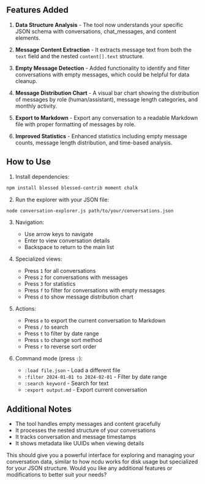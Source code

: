 ## Features Added

1. **Data Structure Analysis** - The tool now understands your specific JSON schema with conversations, chat_messages, and content elements.

2. **Message Content Extraction** - It extracts message text from both the `text` field and the nested `content[].text` structure.

3. **Empty Message Detection** - Added functionality to identify and filter conversations with empty messages, which could be helpful for data cleanup.

4. **Message Distribution Chart** - A visual bar chart showing the distribution of messages by role (human/assistant), message length categories, and monthly activity.

5. **Export to Markdown** - Export any conversation to a readable Markdown file with proper formatting of messages by role.

6. **Improved Statistics** - Enhanced statistics including empty message counts, message length distribution, and time-based analysis.

## How to Use

1. Install dependencies:
```bash
npm install blessed blessed-contrib moment chalk
```

2. Run the explorer with your JSON file:
```bash
node conversation-explorer.js path/to/your/conversations.json
```

3. Navigation:
   - Use arrow keys to navigate
   - Enter to view conversation details
   - Backspace to return to the main list
   
4. Specialized views:
   - Press `1` for all conversations
   - Press `2` for conversations with messages
   - Press `3` for statistics
   - Press `f` to filter for conversations with empty messages
   - Press `d` to show message distribution chart

5. Actions:
   - Press `e` to export the current conversation to Markdown
   - Press `/` to search
   - Press `t` to filter by date range
   - Press `s` to change sort method
   - Press `r` to reverse sort order

6. Command mode (press `:`):
   - `:load file.json` - Load a different file
   - `:filter 2024-01-01 to 2024-02-01` - Filter by date range
   - `:search keyword` - Search for text
   - `:export output.md` - Export current conversation

## Additional Notes

- The tool handles empty messages and content gracefully
- It processes the nested structure of your conversations
- It tracks conversation and message timestamps
- It shows metadata like UUIDs when viewing details

This should give you a powerful interface for exploring and managing your conversation data, similar to how ncdu works for disk usage but specialized for your JSON structure. Would you like any additional features or modifications to better suit your needs?